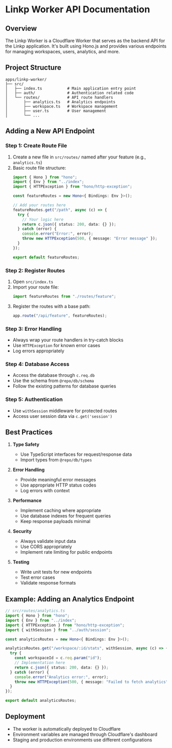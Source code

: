 # Linkp Worker API Documentation

## Overview
The Linkp Worker is a Cloudflare Worker that serves as the backend API for the Linkp application. It's built using Hono.js and provides various endpoints for managing workspaces, users, analytics, and more.

## Project Structure
```
apps/linkp-worker/
├── src/
│   ├── index.ts           # Main application entry point
│   ├── auth/              # Authentication related code
│   └── routes/            # API route handlers
│       ├── analytics.ts   # Analytics endpoints
│       ├── workspace.ts   # Workspace management
│       ├── user.ts        # User management
│       └── ...
```

## Adding a New API Endpoint

### Step 1: Create Route File
1. Create a new file in `src/routes/` named after your feature (e.g., `analytics.ts`)
2. Basic route file structure:
   ```typescript
   import { Hono } from "hono";
   import { Env } from "../index";
   import { HTTPException } from "hono/http-exception";
   
   const featureRoutes = new Hono<{ Bindings: Env }>();
   
   // Add your routes here
   featureRoutes.get("/path", async (c) => {
     try {
       // Your logic here
       return c.json({ status: 200, data: {} });
     } catch (error) {
       console.error("Error:", error);
       throw new HTTPException(500, { message: "Error message" });
     }
   });
   
   export default featureRoutes;
   ```

### Step 2: Register Routes
1. Open `src/index.ts`
2. Import your route file:
   ```typescript
   import featureRoutes from "./routes/feature";
   ```
3. Register the routes with a base path:
   ```typescript
   app.route("/api/feature", featureRoutes);
   ```

### Step 3: Error Handling
- Always wrap your route handlers in try-catch blocks
- Use `HTTPException` for known error cases
- Log errors appropriately

### Step 4: Database Access
- Access the database through `c.req.db`
- Use the schema from `@repo/db/schema`
- Follow the existing patterns for database queries

### Step 5: Authentication
- Use `withSession` middleware for protected routes
- Access user session data via `c.get('session')`

## Best Practices
1. **Type Safety**
   - Use TypeScript interfaces for request/response data
   - Import types from `@repo/db/types`

2. **Error Handling**
   - Provide meaningful error messages
   - Use appropriate HTTP status codes
   - Log errors with context

3. **Performance**
   - Implement caching where appropriate
   - Use database indexes for frequent queries
   - Keep response payloads minimal

4. **Security**
   - Always validate input data
   - Use CORS appropriately
   - Implement rate limiting for public endpoints

5. **Testing**
   - Write unit tests for new endpoints
   - Test error cases
   - Validate response formats

## Example: Adding an Analytics Endpoint
```typescript
// src/routes/analytics.ts
import { Hono } from "hono";
import { Env } from "../index";
import { HTTPException } from "hono/http-exception";
import { withSession } from "../auth/session";

const analyticsRoutes = new Hono<{ Bindings: Env }>();

analyticsRoutes.get("/workspace/:id/stats", withSession, async (c) => {
  try {
    const workspaceId = c.req.param("id");
    // Implementation here
    return c.json({ status: 200, data: {} });
  } catch (error) {
    console.error("Analytics error:", error);
    throw new HTTPException(500, { message: "Failed to fetch analytics" });
  }
});

export default analyticsRoutes;
```

## Deployment
- The worker is automatically deployed to Cloudflare
- Environment variables are managed through Cloudflare's dashboard
- Staging and production environments use different configurations
